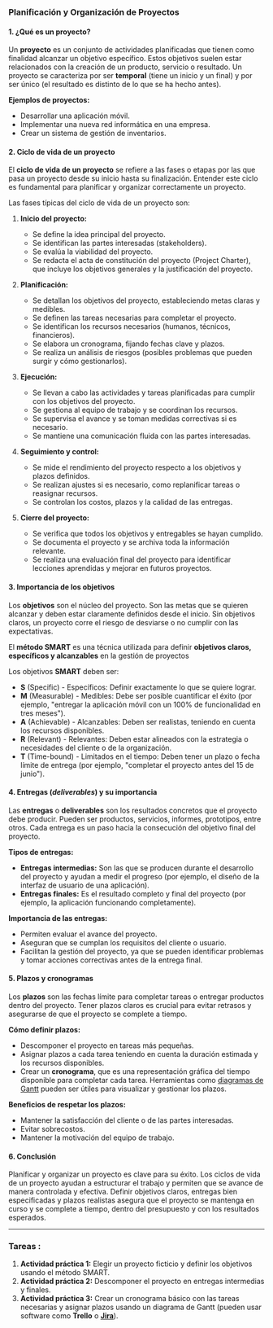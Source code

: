 ### Planificación y Organización de Proyectos

#### 1. ¿Qué es un proyecto?

Un **proyecto** es un conjunto de actividades planificadas que tienen como finalidad alcanzar un objetivo específico. Estos objetivos suelen estar relacionados con la creación de un producto, servicio o resultado. Un proyecto se caracteriza por ser **temporal** (tiene un inicio y un final) y por ser único (el resultado es distinto de lo que se ha hecho antes).

**Ejemplos de proyectos:**

- Desarrollar una aplicación móvil.
- Implementar una nueva red informática en una empresa.
- Crear un sistema de gestión de inventarios.

#### 2. Ciclo de vida de un proyecto

El **ciclo de vida de un proyecto** se refiere a las fases o etapas por las que pasa un proyecto desde su inicio hasta su finalización. Entender este ciclo es fundamental para planificar y organizar correctamente un proyecto.

Las fases típicas del ciclo de vida de un proyecto son:

1. **Inicio del proyecto:**    
    - Se define la idea principal del proyecto.
    - Se identifican las partes interesadas (stakeholders).
    - Se evalúa la viabilidad del proyecto.
    - Se redacta el acta de constitución del proyecto (Project Charter), que incluye los objetivos generales y la justificación del proyecto.
    
1. **Planificación:**    
    - Se detallan los objetivos del proyecto, estableciendo metas claras y medibles.
    - Se definen las tareas necesarias para completar el proyecto.
    - Se identifican los recursos necesarios (humanos, técnicos, financieros).
    - Se elabora un cronograma, fijando fechas clave y plazos.
    - Se realiza un análisis de riesgos (posibles problemas que pueden surgir y cómo gestionarlos).
    
1. **Ejecución:**    
    - Se llevan a cabo las actividades y tareas planificadas para cumplir con los objetivos del proyecto.
    - Se gestiona al equipo de trabajo y se coordinan los recursos.
    - Se supervisa el avance y se toman medidas correctivas si es necesario.
    - Se mantiene una comunicación fluida con las partes interesadas.
    
1. **Seguimiento y control:**    
    - Se mide el rendimiento del proyecto respecto a los objetivos y plazos definidos.
    - Se realizan ajustes si es necesario, como replanificar tareas o reasignar recursos.
    - Se controlan los costos, plazos y la calidad de las entregas.
    
1. **Cierre del proyecto:**
    - Se verifica que todos los objetivos y entregables se hayan cumplido.
    - Se documenta el proyecto y se archiva toda la información relevante.
    - Se realiza una evaluación final del proyecto para identificar lecciones aprendidas y mejorar en futuros proyectos.

#### 3. Importancia de los objetivos

Los **objetivos** son el núcleo del proyecto. Son las metas que se quieren alcanzar y deben estar claramente definidos desde el inicio. Sin objetivos claros, un proyecto corre el riesgo de desviarse o no cumplir con las expectativas.

El **método SMART** es una técnica utilizada para definir **objetivos claros, específicos y alcanzables** en la gestión de proyectos

Los objetivos **SMART** deben ser:

- **S** (Specific) - Específicos: Definir exactamente lo que se quiere lograr.
- **M** (Measurable) - Medibles: Debe ser posible cuantificar el éxito (por ejemplo, "entregar la aplicación móvil con un 100% de funcionalidad en tres meses").
- **A** (Achievable) - Alcanzables: Deben ser realistas, teniendo en cuenta los recursos disponibles.
- **R** (Relevant) - Relevantes: Deben estar alineados con la estrategia o necesidades del cliente o de la organización.
- **T** (Time-bound) - Limitados en el tiempo: Deben tener un plazo o fecha límite de entrega (por ejemplo, "completar el proyecto antes del 15 de junio").

#### 4. Entregas (*deliverables*) y su importancia

Las **entregas** o **deliverables** son los resultados concretos que el proyecto debe producir. Pueden ser productos, servicios, informes, prototipos, entre otros. Cada entrega es un paso hacia la consecución del objetivo final del proyecto.

**Tipos de entregas:**

- **Entregas intermedias:** Son las que se producen durante el desarrollo del proyecto y ayudan a medir el progreso (por ejemplo, el diseño de la interfaz de usuario de una aplicación).
- **Entregas finales:** Es el resultado completo y final del proyecto (por ejemplo, la aplicación funcionando completamente).

**Importancia de las entregas:**

- Permiten evaluar el avance del proyecto.
- Aseguran que se cumplan los requisitos del cliente o usuario.
- Facilitan la gestión del proyecto, ya que se pueden identificar problemas y tomar acciones correctivas antes de la entrega final.

#### 5. Plazos y cronogramas

Los **plazos** son las fechas límite para completar tareas o entregar productos dentro del proyecto. Tener plazos claros es crucial para evitar retrasos y asegurarse de que el proyecto se complete a tiempo.

**Cómo definir plazos:**

- Descomponer el proyecto en tareas más pequeñas.
- Asignar plazos a cada tarea teniendo en cuenta la duración estimada y los recursos disponibles.
- Crear un **cronograma**, que es una representación gráfica del tiempo disponible para completar cada tarea. Herramientas como [diagramas de Gantt](diagrama_gantt.md) pueden ser útiles para visualizar y gestionar los plazos.

**Beneficios de respetar los plazos:**

- Mantener la satisfacción del cliente o de las partes interesadas.
- Evitar sobrecostos.
- Mantener la motivación del equipo de trabajo.

#### 6. Conclusión

Planificar y organizar un proyecto es clave para su éxito. Los ciclos de vida de un proyecto ayudan a estructurar el trabajo y permiten que se avance de manera controlada y efectiva. Definir objetivos claros, entregas bien especificadas y plazos realistas asegura que el proyecto se mantenga en curso y se complete a tiempo, dentro del presupuesto y con los resultados esperados.

---

### Tareas :

1. **Actividad práctica 1:** Elegir un proyecto ficticio y definir los objetivos usando el método SMART.
2. **Actividad práctica 2:** Descomponer el proyecto en entregas intermedias y finales.
3. **Actividad práctica 3:** Crear un cronograma básico con las tareas necesarias y asignar plazos usando un diagrama de Gantt (pueden usar software como **Trello** o **[Jira](../UD2/jira.md)**).
